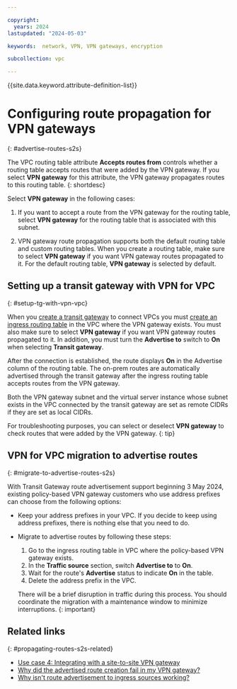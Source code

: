 ```yaml
---

copyright:
  years: 2024
lastupdated: "2024-05-03"

keywords:  network, VPN, VPN gateways, encryption

subcollection: vpc

---
```


{{site.data.keyword.attribute-definition-list}}

# Configuring route propagation for VPN gateways
{: #advertise-routes-s2s}

The VPC routing table attribute **Accepts routes from** controls whether a routing table accepts routes that were added by the VPN gateway. If you select **VPN gateway** for this attribute, the VPN gateway propagates routes to this routing table.
{: shortdesc}

Select **VPN gateway** in the following cases:

1. If you want to accept a route from the VPN gateway for the routing table, select **VPN gateway** for the routing table that is associated with this subnet.

1. VPN gateway route propagation supports both the default routing table and custom routing tables. When you create a routing table, make sure to select **VPN gateway** if you want VPN gateway routes propagated to it. For the default routing table, **VPN gateway** is selected by default.

## Setting up a transit gateway with VPN for VPC
{: #setup-tg-with-vpn-vpc}

When you [create a transit gateway](/docs/transit-gateway?topic=transit-gateway-ordering-transit-gateway&interface=ui) to connect VPCs you must [create an ingress routing table](/docs/vpc?topic=vpc-create-vpc-routing-table&interface=ui) in the VPC where the VPN gateway exists. You must also make sure to select **VPN gateway** if you want VPN gateway routes propagated to it. In addition, you must turn the **Advertise to** switch to **On** when selecting **Transit gateway**. 

After the connection is established, the route displays **On** in the Advertise column of the routing table. The on-prem routes are automatically advertised through the transit gateway after the ingress routing table accepts routes from the VPN gateway.

Both the VPN gateway subnet and the virtual server instance whose subnet exists in the VPC connected by the transit gateway are set as remote CIDRs if they are set as local CIDRs.

For troubleshooting purposes, you can select or deselect **VPN gateway** to check routes that were added by the VPN gateway.
{: tip}

## VPN for VPC migration to advertise routes
{: #migrate-to-advertise-routes-s2s}

With Transit Gateway route advertisement support beginning 3 May 2024, existing policy-based VPN gateway customers who use address prefixes can choose from the following options:

* Keep your address prefixes in your VPC. If you decide to keep using address prefixes, there is nothing else that you need to do.
* Migrate to advertise routes by following these steps:
   1. Go to the ingress routing table in VPC where the policy-based VPN gateway exists.
   1. In the **Traffic source** section, switch **Advertise to** to **On**.
   1. Wait for the route's **Advertise** status to indicate **On** in the table.
   1. Delete the address prefix in the VPC.

   There will be a brief disruption in traffic during this process. You should coordinate the migration with a maintenance window to minimize interruptions.
   {: important}

## Related links
{: #propagating-routes-s2s-related}

* [Use case 4: Integrating with a site-to-site VPN gateway](/docs/vpc?topic=vpc-vpn-client-to-site-overview#vpn-client-to-site-use-cases)
* [Why did the advertised route creation fail in my VPN gateway?](/docs/vpc?topic=vpc-troubleshoot-s2s-advertise-routes-over-quota)
* [Why isn't route advertisement to ingress sources working?](/docs/vpc?topic=vpc-troubleshoot-advertise-route-does-not-work-s2s)
